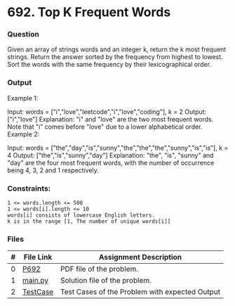 # 692. Top K Frequent Words
### Question
Given an array of strings words and an integer k, return the k most frequent strings.
Return the answer sorted by the frequency from highest to lowest. Sort the words with the same frequency by their lexicographical order.

### Output
Example 1:

Input: words = ["i","love","leetcode","i","love","coding"], k = 2
Output: ["i","love"]
Explanation: "i" and "love" are the two most frequent words.
Note that "i" comes before "love" due to a lower alphabetical order.
Example 2:

Input: words = ["the","day","is","sunny","the","the","the","sunny","is","is"], k = 4
Output: ["the","is","sunny","day"]
Explanation: "the", "is", "sunny" and "day" are the four most frequent words, with the number of occurrence being 4, 3, 2 and 1 respectively.

### Constraints:
```
1 <= words.length <= 500
1 <= words[i].length <= 10
words[i] consists of lowercase English letters.
k is in the range [1, The number of unique words[i]]
```

### Files

|  #  | File Link | Assignment Description |
| :-: | ----------- | ---------------------- |
|  0  | [P692](https://github.com/Sudhir0228/4883-Programming_Techniques_Ray/blob/main/Assignments/Leetcode/P692/P692)     | PDF file of the problem.          |
|  1  | [main.py](https://github.com/Sudhir0228/4883-Programming_Techniques_Ray/blob/main/Assignments/Leetcode/P692/main.py)     | Solution file of the problem.          |
|  2  | [TestCase](https://github.com/Sudhir0228/4883-Programming_Techniques_Ray/blob/main/Assignments/Leetcode/P692/TestCase)     | Test Cases of the Problem with expected Output          |



